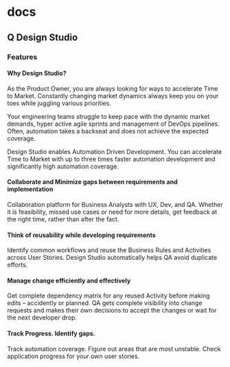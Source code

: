 # docs
## Q Design Studio
### Features
#### Why Design Studio?
As the Product Owner, you are always looking for ways to accelerate Time to Market. Constantly changing market dynamics always keep you on your toes while juggling various priorities.

Your engineering teams struggle to keep pace with the dynamic market demands, hyper active agile sprints and management of DevOps pipelines. Often, automation takes a backseat and does not achieve the expected coverage.

Design Studio enables Automation Driven Development. You can accelerate Time to Market with up to three times faster automation development and significantly high automation coverage.

#### Collaborate and Minimize gaps between requirements and implementation
Collaboration platform for Business Analysts with UX, Dev, and QA. Whether it is feasibility, missed use cases or need for more details, get feedback at the right time, rather than after the fact.

#### Think of reusability while developing requirements
Identify common workflows and reuse the Business Rules and Activities across User Stories. Design Studio automatically helps QA avoid duplicate efforts.

#### Manage change efficiently and effectively
Get complete dependency matrix for any reused Activity before making edits – accidently or planned. QA gets complete visibility into change requests and makes their own decisions to accept the changes or wait for the next developer drop.

#### Track Progress. Identify gaps.
Track automation coverage. Figure out areas that are most unstable. Check application progress for your own user stories.
